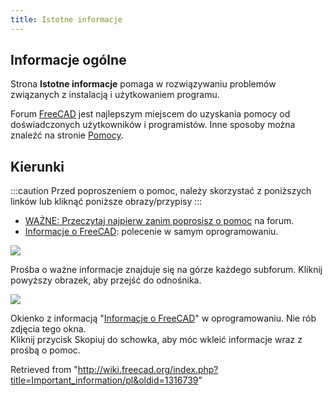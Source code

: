 ```yaml
---
title: Istotne informacje
---
```

## Informacje ogólne

Strona **Istotne informacje** pomaga w rozwiązywaniu problemów związanych z instalacją i użytkowaniem programu.

Forum [FreeCAD](https://forum.freecadweb.org/viewforum.php?f=3) jest najlepszym miejscem do uzyskania pomocy od doświadczonych użytkowników i programistów. Inne sposoby można znaleźć na stronie [Pomocy](/Help/pl "Help/pl").

## Kierunki

:::caution
Przed poproszeniem o pomoc, należy skorzystać z poniższych linków lub kliknąć poniższe obrazy/przypisy
:::

* [WAŻNE: Przeczytaj najpierw zanim poprosisz o pomoc](https://forum.freecadweb.org/viewtopic.php?f=3&t=2264) na forum.
* [Informacje o FreeCAD](/Std_About/pl "Std About/pl"): polecenie w samym oprogramowaniu.

[![](/images/3/3d/Important_information-updated.png)](https://forum.freecadweb.org/viewtopic.php?f=3&t=2264)

Prośba o ważne informacje znajduje się na górze każdego subforum. Kliknij powyższy obrazek, aby przejść do odnośnika.

![](/images/Std_About_example.png)

Okienko z informacją "[Informacje o FreeCAD](/Std_About/pl "Std About/pl")" w oprogramowaniu. Nie rób zdjęcia tego okna.  
Kliknij przycisk Skopiuj do schowka, aby móc wkleić informacje wraz z prośbą o pomoc.

Retrieved from "<http://wiki.freecad.org/index.php?title=Important_information/pl&oldid=1316739>"